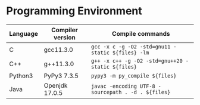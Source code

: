 # Programming Environment

| Language | Compiler version | Compile commands                                    |
| -------- | ---------------- | --------------------------------------------------- |
| C        | gcc11.3.0        | `gcc -x c -g -O2 -std=gnu11 -static ${files} -lm`   |
| C++      | g++11.3.0        | `g++ -x c++ -g -O2 -std=gnu++20 -static ${files}`   |
| Python3  | PyPy3 7.3.5      | `pypy3 -m py_compile ${files}`                      |
| Java     | Openjdk 17.0.5   | `javac -encoding UTF-8 -sourcepath . -d . ${files}` |
